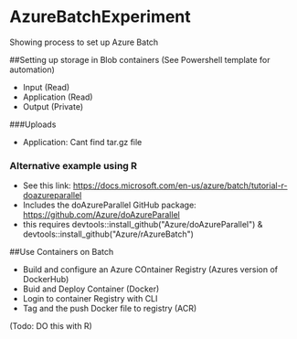 # AzureBatchExperiment
Showing process to set up Azure Batch 

##Setting up storage in Blob containers (See Powershell template for automation)
- Input (Read)
- Application (Read)
- Output (Private)

###Uploads
- Application: Cant find tar.gz file

### Alternative example using R
- See this link: https://docs.microsoft.com/en-us/azure/batch/tutorial-r-doazureparallel
- Includes the doAzureParallel GitHub package: https://github.com/Azure/doAzureParallel
- this requires devtools::install_github("Azure/doAzureParallel") & devtools::install_github("Azure/rAzureBatch")

##Use Containers on Batch
- Build and configure an Azure COntainer Registry (Azures version of DockerHub)
- Buid and Deploy Container (Docker)
- Login to container Registry with CLI
- Tag and the push Docker file to registry (ACR)

(Todo: DO this with R)
